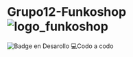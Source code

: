 # Grupo12-Funkoshop![logo_funkoshop](https://github.com/claumiranda/Grupo12-Funkoshop/assets/133828623/0571c8f9-9e44-4b8a-b198-a77b104e4ee7)
 ![Badge en Desarollo](https://img.shields.io/badge/STATUS-EN%20DESAROLLO-green)
 :computer:Codo a codo
